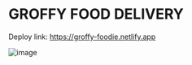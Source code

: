 # GROFFY FOOD DELIVERY
Deploy link: https://groffy-foodie.netlify.app

![image](https://user-images.githubusercontent.com/99383447/206294034-83974d2b-ad75-4301-a326-df7cc64c97bf.png)

